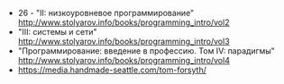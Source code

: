 * 26 - "II: низкоуровневое программирование" http://www.stolyarov.info/books/programming_intro/vol2
* "III: системы и сети" http://www.stolyarov.info/books/programming_intro/vol3
* "Программирование: введение в профессию. Том IV: парадигмы" http://www.stolyarov.info/books/programming_intro/vol4
* https://media.handmade-seattle.com/tom-forsyth/
